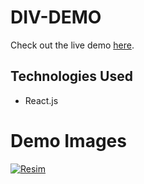 # DIV-DEMO
Check out the live demo [here](https://div-demo.netlify.app/).


## Technologies Used

- React.js
# Demo Images
[![Resim](https://i.imgur.com/fIEZZA6.png)](https://design-creative.netlify.app)
